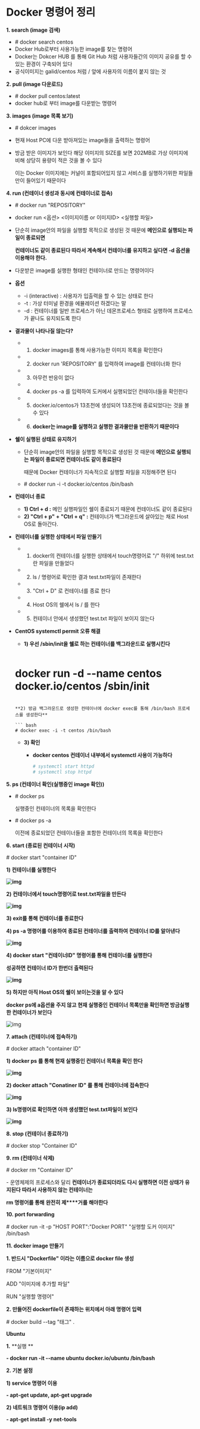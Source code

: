 # Docker 명령어 정리



**1. search (image 검색)**

- \# docker search centos
- Docker Hub로부터 사용가능한 image를 찾는 명령어
- Docker는 Dokcer HUB 를 통해 Git Hub 처럼 사용자들간의 이미지 공유를 할 수 있는 환경이 구축되어 있다
- 공식이미지는 galid/centos 처럼 / 앞에 사용자의 이름이 붙지 않는 것

**2. pull (image 다운로드)**

- \# docker pull centos:latest
-  docker hub로 부터 image를 다운받는 명령어

**3. images (image 목록 보기)**

- \# dokcer images

- 현재 Host PC에 다운 받아져있는 image들을 출력하는 명령어

- 방금 받은 이미지가 보인다 해당 이미지의 SIZE를 보면 202MB로 가상 이미지에 비해 상당히 용량이 적은 것을 볼 수 있다

   이는 Docker 이미지에는 커널이 포함되어있지 않고 서비스를 실행하기위한 파일들만이 들어있기 때문이다

**4. run (컨테이너 생성과 동시에 컨테이너로 접속)**

- \# docker run "REPOSITORY"

- docker run <옵션> <이미지이름 or 이미지ID> <실행할 파일>

- 단순히 image안의 파일을 실행할 목적으로 생성된 것 때문에 **메인으로 실행되는 파일이 종료되면** 

    **컨테이너도 같이 종료된다 따라서 계속해서 컨테이너를 유지하고 싶다면 -d 옵션을 이용해야 한다.**

- 다운받은 image를 실행한 형태인 컨테이너로 만드는 명령어이다

- **옵션**

  -  -i (interactive) : 사용자가 입출력을 할 수 있는 상태로 한다
  - -t : 가상 터미널 환경을 에뮬레이션 하겠다는 말
  - -d : 컨테이너를 일반 프로세스가 아닌 데몬프로세스 형태로 실행하여 프로세스가 끝나도 유지되도록 한다

- **결과물이 나타나질 않는다?**

  - 1) docker images를 통해 사용가능한 이미지 목록을 확인한다
  - 2) docker run 'REPOSITORY' 를 입력하여 image를 컨테이너화 한다
  - 3) 아무런 반응이 없다
  - 4) docker ps -a 를 입력하여 도커에서 실행되었던 컨테이너들을 확인한다
  - 5) docker.io/centos가 13초천에 생성되어 13초전에 종료되었다는 것을 볼 수 있다
  - 6) **docker는 image를 실행하고 실행한 결과물만을 반환하기 때문이다**

- **쉘이 실행된 상태로 유지하기**

  - 단순히 image안의 파일을 실행할 목적으로 생성된 것 때문에 **메인으로 실행되는 파일이 종료되면 컨테이너도 같이 종료된다**

     때문에 Docker 컨테이너가 지속적으로 실행할 파일을 지정해주면 된다

  - \# docker run -i -t docker.io/centos /bin/bash

- **컨테이너 종료**

  - **1) Ctrl + d :** 메인 실행파일인 쉘이 종료되기 때문에 컨테이너도 같이 종료된다
  - **2) "Ctrl + p" + "Ctrl + q" :** 컨테이너가 백그라운드에 살아있는 채로 Host OS로 돌아간다.

- **컨테이너를 실행한 상태에서 파일 만들기**

  - 1) docker의 컨테이너를 실행한 상태에서 touch명령어로 "/" 하위에 test.txt란 파일을 만들었다
  - 2) ls / 명령어로 확인한 결과 test.txt파일이 존재한다
  - 3) "Ctrl + D" 로 컨테이너를 종료 한다
  - 4) Host OS의 쉘에서 ls / 를 한다
  - 5) 컨테이너 안에서 생성했던 test.txt 파일이 보이지 않는다

- **CentOS systemctl permit 오류 해결**

  - **1) 우선 /sbin/init을 쉘로 하는 컨테이너를 백그라운드로 실행시킨다**

    ``` bash
  # docker run -d --name centos docker.io/centos /sbin/init
    ```

    **2) 방금 백그라운드로 생성한 컨테이너에 docker exec를 통해 /bin/bash 프로세스를 생성한다**
  
    ``` bash
  # docker exec -i -t centos /bin/bash
    ```
  
  - **3) 확인**
  
    - **docker centos 컨테이너 내부에서 systemctl 사용이 가능하다**
  
      ``` bash
      # systemctl start httpd
      # systemctl stop httpd
      ```

**5. ps (컨테이너 확인(실행중인 image 확인))**

- \# docker ps

  실행중인 컨테이너의 목록을 확인한다

- \# docker ps -a 

  이전에 종료되었던 컨테이너들을 포함한 컨테이너의 목록을 확인한다



**6. start (종료된 컨테이너 시작)**

\# docker start "container ID"

**1) 컨테이너를 실행한다**

**![img](https://t1.daumcdn.net/cfile/tistory/997ABD3A5C1F0D4132)**

**2) 컨테이너에서 touch명령어로 test.txt파일을 만든다**

**![img](https://t1.daumcdn.net/cfile/tistory/9953EE495C1F0D412E)**

**3) exit를 통해 컨테이너를 종료한다**

**4) ps -a 명령어를 이용하여 종료된 컨테이너를 출력하여 컨테이너 ID를 알아낸다**

**![img](https://t1.daumcdn.net/cfile/tistory/99426C3F5C1F0D4131)**

**4) docker start "컨테이너ID" 명령어를 통해 컨테이너를 실행한다**

  **성공하면 컨테이너 ID가 한번더 출력된다**

**![img](https://t1.daumcdn.net/cfile/tistory/990E9E3A5C1F0D4116)**

**5) 하지만 아직 Host OS의 쉘이 보이는것을 알 수 있다**

**docker ps에 a옵션을 주지 않고 현재 실행중인 컨테이너 목록만을 확인하면 방금실행한 컨테이너가 보인다**

![img](https://t1.daumcdn.net/cfile/tistory/99092B465C1F0E2E2A)



**7. attach (컨테이너에 접속하기)**

\# docker attach "container ID"

**1) docker ps 를 통해 현재 실행중인 컨테이너 목록을 확인 한다**

**![img](https://t1.daumcdn.net/cfile/tistory/99ADD0335C1F0EF034)**



**2) docker attach "Conatiner ID" 를 통해 컨테이너에 접속한다**

**![img](https://t1.daumcdn.net/cfile/tistory/9943323F5C1F0EF02D)**

**3) ls명령어로 확인하면 아까 생성했던 test.txt파일이 보인다**

**![img](https://t1.daumcdn.net/cfile/tistory/9975C2365C1F0F4F36)**

**8. stop (컨테이너 종료하기)**

\# docker stop "Container ID"





**9. rm (컨테이너 삭제)**

\# docker rm "Container ID"

\- 운영체제의 프로세스와 달리 **컨테이너가 종료되더라도 다시 실행하면 이전 상태가 유지된다 따라서 사용하지 않는 컨테이너는**

 **rm 명령어를 통해** **완전히 제****거를 해야한다**

**10. port forwarding**

\# docker run -it -p "HOST PORT":"Docker PORT" "실행할 도커 이미지" /bin/bash





**11. docker image 만들기**

**1. 반드시 "Dockerfile" 이라는 이름으로 docker file 생성**

FROM "기본이미지"

ADD "이미지에 추가할 파일"

RUN "실행할 명령어"



**2. 만들어진 dockerfile이 존재하는 위치에서 아래 명령어 입력**

\# docker build --tag "태그" . 



**Ubuntu**

**1.** **실행
**

**- docker run -it --name ubuntu docker.io/ubuntu /bin/bash**

**2. 기본 설정**

**1) service 명령어 이용**

**- apt-get update, apt-get upgrade**

**2) 네트워크 명령어 이용(ip add)**

**- apt-get install -y net-tools**